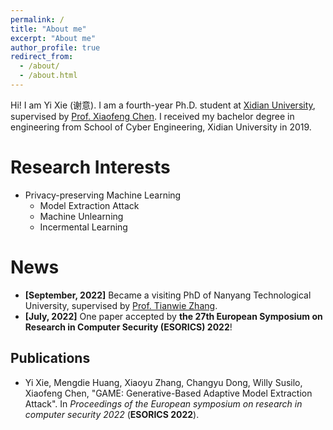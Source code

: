 ```yaml
---
permalink: /
title: "About me"
excerpt: "About me"
author_profile: true
redirect_from: 
  - /about/
  - /about.html
---
```


Hi! I am Yi Xie (谢意). I am a fourth-year Ph.D. student at [Xidian University](https://www.xidian.edu.cn/), supervised by [Prof. Xiaofeng Chen](https://web.xidian.edu.cn/xfchen/). I received my bachelor degree in engineering from School of Cyber Engineering, Xidian University in 2019.



Research Interests
======

- Privacy-preserving Machine Learning
  - Model Extraction Attack
  - Machine Unlearning
  - Incermental Learning

News
======
 - **[September, 2022]** Became a visiting PhD of Nanyang Technological University, supervised by [Prof. Tianwie Zhang](https://personal.ntu.edu.sg/tianwei.zhang/index.html).
 - **[July, 2022]** One paper accepted by **the 27th European Symposium on Research in Computer Security (ESORICS) 2022**!

Publications
------
 - Yi Xie, Mengdie Huang, Xiaoyu Zhang, Changyu Dong, Willy Susilo, Xiaofeng Chen, "GAME: Generative-Based Adaptive Model Extraction Attack". In *Proceedings of the European symposium on research in computer security 2022* (**ESORICS 2022**).
